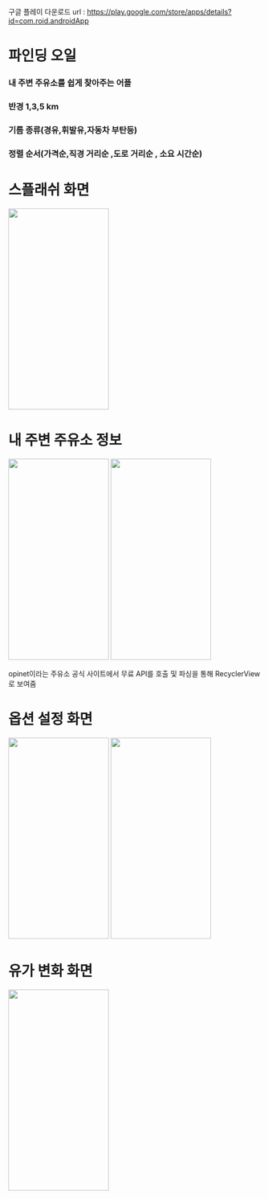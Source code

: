 구글 플레이 다운로드 url : https://play.google.com/store/apps/details?id=com.roid.androidApp


# 파인딩 오일
### 내 주변 주유소를 쉽게 찾아주는 어플 <br/>

### 반경 1,3,5 km <br/>
### 기름 종류(경유,휘발유,자동차 부탄등) <br/>
### 정렬 순서(가격순,직경 거리순 ,도로 거리순 , 소요 시간순) <br/>

# 스플래쉬 화면
<img src="https://user-images.githubusercontent.com/50404123/157656737-53b150dc-d932-473c-9466-0f1d727a4959.PNG" width="200" height="400"/>



# 내 주변 주유소 정보
<img src="https://github.com/leeugun123/find_gas_station/assets/50404123/36ad0540-3633-4450-9920-7a8d695721b3.jpeg" width="200" height="400"/>
<img src="https://github.com/leeugun123/find_gas_station/assets/50404123/46e68389-2acb-46fe-81b0-6967cd55df69.jpeg" width="200" height="400"/>



opinet이라는 주유소 공식 사이트에서 무료 API를 호출 및 파싱을 통해 RecyclerView로 보여줌


# 옵션 설정 화면

<img src="https://github.com/leeugun123/find_gas_station/assets/50404123/1638c7f4-5814-41cd-811d-5d99d3bc7160.jpeg" width="200" height="400"/>

<img src="https://github.com/leeugun123/find_gas_station/assets/50404123/45d6f284-4990-4696-bd9b-60ab288d3fa7.jpeg" width="200" height="400"/>


# 유가 변화 화면

<img src="https://github.com/leeugun123/find_gas_station/assets/50404123/96331d83-2367-4956-b496-6d36921b47f9.jpeg" width="200" height="400"/>








